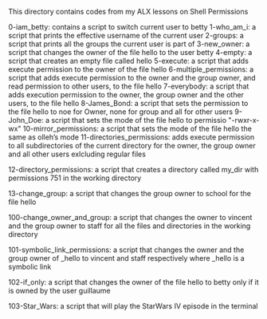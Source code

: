 This directory contains codes from my ALX lessons on Shell Permissions

0-iam_betty: contains a script to switch current user to betty
1-who_am_i: a script that prints the effective username of the current user
2-groups: a script that prints all the groups the current user is part of
3-new_owner:  a script that changes the owner of the file hello to the user betty
4-empty: a script that creates an empty file called hello
5-execute: a script that adds execute permission to the owner of the file hello
6-multiple_permissions:  a script that adds execute permission to the owner and the group owner, and read permission to other users, to the file hello
7-everybody: a script that adds execution permission to the owner, the group owner and the other users, to the file hello
8-James_Bond: a script that sets the permission to the file hello to noe for Owner, none for group and all for other users
9-John_Doe:  a script that sets the mode of the file hello to permissio "-rwxr-x-wx"
10-mirror_permissions:  a script that sets the mode of the file hello the same as olleh’s mode
11-directories_permissions: adds execute permission to all subdirectories of the current directory for the owner, the group owner and all other users exlcluding regular files

12-directory_permissions: a script that creates a directory called my_dir with permissions 751 in the working directory

13-change_group: a script that changes the group owner to school for the file hello

100-change_owner_and_group: a script that changes the owner to vincent and the group owner to staff for all the files and directories in the working directory

101-symbolic_link_permissions: a script that changes the owner and the group owner of _hello to vincent and staff respectively where _hello is a symbolic link

102-if_only: a script that changes the owner of the file hello to betty only if it is owned by the user guillaume

103-Star_Wars: a script that will play the StarWars IV episode in the terminal

